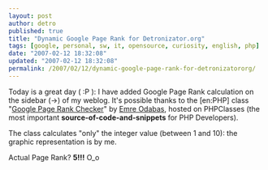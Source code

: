 ```yaml
---
layout: post
author: detro
published: true
title: "Dynamic Google Page Rank for Detronizator.org"
tags: [google, personal, sw, it, opensource, curiosity, english, php]
date: "2007-02-12 18:32:08"
updated: "2007-02-12 18:32:08"
permalink: /2007/02/12/dynamic-google-page-rank-for-detronizatororg/
---
```


Today is a great day ( :P ): I have added Google Page Rank calculation on the sidebar (&rarr;) of my weblog. It's possible thanks to the [en:PHP] class "<a href="http://www.phpclasses.org/browse/package/2682.html">Google Page Rank Checker</a>" by <a href="http://www.phpclasses.org/browse/author/56578.html">Emre Odabas</a>, hosted on PHPClasses (the most important <strong>source-of-code-and-snippets</strong> for PHP Developers).

The class calculates "only" the integer value (between 1 and 10): the graphic representation is by me.

Actual Page Rank? <strong>5!!!</strong> O_o
